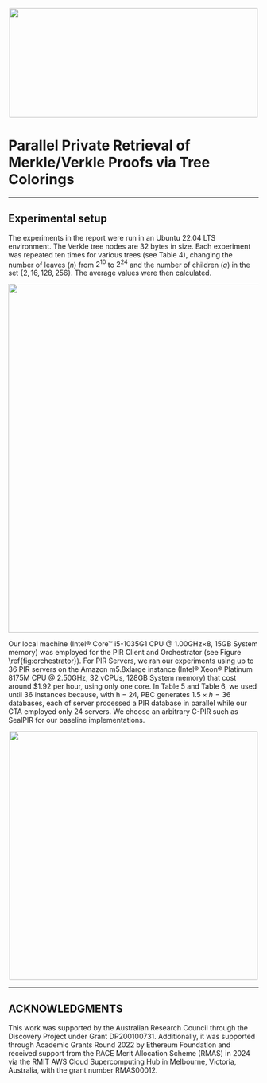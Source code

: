 <p align="center">
  <img width="500" height="220" src="https://github-production-user-asset-6210df.s3.amazonaws.com/87842051/293287492-574661fe-a0fb-489a-bc99-027cf6af3460.png?X-Amz-Algorithm=AWS4-HMAC-SHA256&X-Amz-Credential=AKIAVCODYLSA53PQK4ZA%2F20231228%2Fus-east-1%2Fs3%2Faws4_request&X-Amz-Date=20231228T231513Z&X-Amz-Expires=300&X-Amz-Signature=a5e1d70ed9131d9b35919500b8ed4d5e8579b8ff41139011d41297cbc15e8423&X-Amz-SignedHeaders=host&actor_id=87842051&key_id=0&repo_id=474514659">
</p>


# Parallel Private Retrieval of Merkle/Verkle Proofs via Tree Colorings

---
## Experimental setup
The experiments in the report were run in an Ubuntu 22.04 LTS environment. The Verkle tree nodes are 32 bytes in size. Each experiment was repeated ten times for various trees (see Table 4), changing the number of leaves ($n$) from $2^{10}$ to $2^{24}$ and the number of children ($q$) in the set $\{2, 16, 128, 256\}$. The average values were then calculated.

<p align="center">
  <img width="600" height="700" src="https://github-production-user-asset-6210df.s3.amazonaws.com/87842051/293293909-fc0d53ea-be98-441c-b3f9-39abe2fd4209.png?X-Amz-Algorithm=AWS4-HMAC-SHA256&X-Amz-Credential=AKIAVCODYLSA53PQK4ZA%2F20231229%2Fus-east-1%2Fs3%2Faws4_request&X-Amz-Date=20231229T004705Z&X-Amz-Expires=300&X-Amz-Signature=916eb9f847654a053f2089eae15ea8eb7a3b619a913259f499413240611b5360&X-Amz-SignedHeaders=host&actor_id=87842051&key_id=0&repo_id=474514659">
</p>

Our local machine (Intel® Core™ i5-1035G1 CPU @ 1.00GHz×8, 15GB System memory) was employed for the PIR Client and Orchestrator (see Figure \ref{fig:orchestrator}). For PIR Servers, we ran our experiments using up to 36 PIR servers on the Amazon m5.8xlarge instance (Intel® Xeon® Platinum 8175M CPU @ 2.50GHz, 32 vCPUs, 128GB System memory) that cost around $\$1.92$ per hour, using only one core. In Table 5 and Table 6, we used until $36$ instances because, with h = 24, PBC generates $1.5 \times h = 36$ databases, each of server processed a PIR database in parallel while our CTA employed only $24$ servers. We choose an arbitrary C-PIR such as SealPIR for our baseline implementations.

<p align="center">
  <img width="500" height="500" src="https://github-production-user-asset-6210df.s3.amazonaws.com/87842051/293294359-1b853360-f044-4b20-bc8b-b54426a19996.png?X-Amz-Algorithm=AWS4-HMAC-SHA256&X-Amz-Credential=AKIAVCODYLSA53PQK4ZA%2F20231229%2Fus-east-1%2Fs3%2Faws4_request&X-Amz-Date=20231229T005503Z&X-Amz-Expires=300&X-Amz-Signature=c17cd7364c5c6785834e0764c65c6d303bbe4b5ff6695ef42c184783a4edaad0&X-Amz-SignedHeaders=host&actor_id=87842051&key_id=0&repo_id=474514659">
</p>


---
## ACKNOWLEDGMENTS 
This work was supported by the Australian Research Council through the Discovery Project under Grant DP200100731. Additionally, it was supported through Academic Grants Round 2022 by Ethereum Foundation and received support from the RACE Merit Allocation Scheme (RMAS) in 2024 via the RMIT AWS Cloud Supercomputing Hub in Melbourne, Victoria, Australia, with the grant number RMAS00012.
